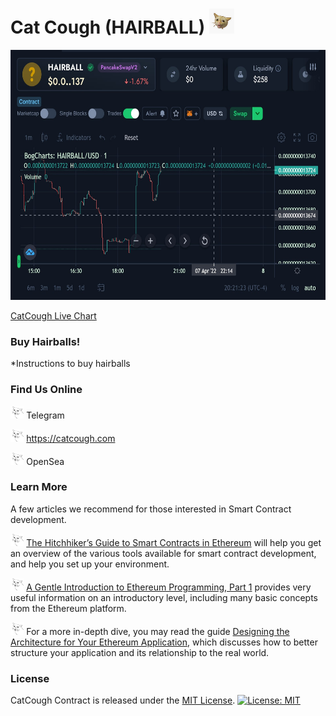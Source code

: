 
# Cat Cough (HAIRBALL) <img src="images/catcoughmain.jpg" alt="CatCough" height="40px">

<img src="images/hairballcharts.jpg" alt="CatCough" height="400px" width="600px">

[CatCough Live Chart](https://charts.bogged.finance/?c=bsc&t=0xb5d5A52e0E3f708AdF0593d5D2aF15b06442e2a9)

### Buy Hairballs!

*Instructions to buy hairballs

### Find Us Online

<img src="images/catcougher.jpg" alt="CatCough" height="20px"> Telegram

<img src="images/catcougher.jpg" alt="CatCough" height="20px"> https://catcough.com

<img src="images/catcougher.jpg" alt="CatCough" height="20px"> OpenSea

### Learn More

A few articles we recommend for those interested in Smart Contract development. 

<img src="images/catcougher.jpg" alt="CatCough" height="20px"> [The Hitchhiker’s Guide to Smart Contracts in Ethereum](https://blog.openzeppelin.com/the-hitchhikers-guide-to-smart-contracts-in-ethereum-848f08001f05) will help you get an overview of the various tools available for smart contract development, and help you set up your environment.

<img src="images/catcougher.jpg" alt="CatCough" height="20px"> [A Gentle Introduction to Ethereum Programming, Part 1](https://blog.openzeppelin.com/a-gentle-introduction-to-ethereum-programming-part-1-783cc7796094) provides very useful information on an introductory level, including many basic concepts from the Ethereum platform.

<img src="images/catcougher.jpg" alt="CatCough" height="20px"> For a more in-depth dive, you may read the guide [Designing the Architecture for Your Ethereum Application](https://blog.openzeppelin.com/designing-the-architecture-for-your-ethereum-application-9cec086f8317), which discusses how to better structure your application and its relationship to the real world.

### License

CatCough Contract is released under the [MIT License](LICENSE).
[![License: MIT](https://img.shields.io/badge/License-MIT-yellow.svg)](https://opensource.org/licenses/MIT)
